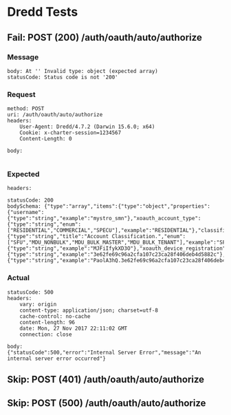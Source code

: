 # Dredd Tests
## Fail: POST (200) /auth/oauth/auto/authorize
### Message
```
body: At '' Invalid type: object (expected array)
statusCode: Status code is not '200'

```

### Request
```
method: POST
uri: /auth/oauth/auto/authorize
headers: 
    User-Agent: Dredd/4.7.2 (Darwin 15.6.0; x64)
    Cookie: x-charter-session=1234567
    Content-Length: 0

body: 


```

### Expected
```
headers: 

statusCode: 200
bodySchema: {"type":"array","items":{"type":"object","properties":{"username":{"type":"string","example":"mystro_smn"},"xoauth_account_type":{"type":"string","enum":["RESIDENTIAL","COMMERCIAL","SPECU"],"example":"RESIDENTIAL"},"classification":{"type":"string","title":"Account Classification.","enum":["SFU","MDU_NONBULK","MDU_BULK_MASTER","MDU_BULK_TENANT"],"example":"SFU"},"oauth_verifier":{"type":"string","example":"MJFiIfykXD3O"},"xoauth_device_registration":{"type":"string","example":"3e62fe69c96a2cfa107c23ca28f406deb4d5882c"},"xoauth_device_verifier":{"type":"string","example":"PaolA3hQ.3e62fe69c96a2cfa107c23ca28f406deb4d5882c"}}}}

```

### Actual
```
statusCode: 500
headers: 
    vary: origin
    content-type: application/json; charset=utf-8
    cache-control: no-cache
    content-length: 96
    date: Mon, 27 Nov 2017 22:11:02 GMT
    connection: close

body: 
{"statusCode":500,"error":"Internal Server Error","message":"An internal server error occurred"}

```

## Skip: POST (401) /auth/oauth/auto/authorize
## Skip: POST (500) /auth/oauth/auto/authorize
